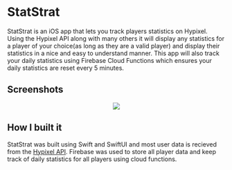 
# StatStrat

StatStrat is an iOS app that lets you track players statistics on Hypixel. Using the Hypixel API along with many others it will display any statistics for a player of your choice(as long as they are a valid player) and display their statistics in a nice and easy to understand manner. This app will also track your daily statistics using Firebase Cloud Functions which ensures your daily statistics are reset every 5 minutes.


## Screenshots
<p align="center">
  <img src="https://user-images.githubusercontent.com/108938294/227319045-95e39a1c-9e81-427d-a41e-f811d223b722.gif"  >
<p/>

## How I built it
StatStrat was built using Swift and SwiftUI and most user data is recieved from the [Hypixel API](https://api.hypixel.net/). Firebase was used to store all player data and keep track of daily statistics for all players using cloud functions.





